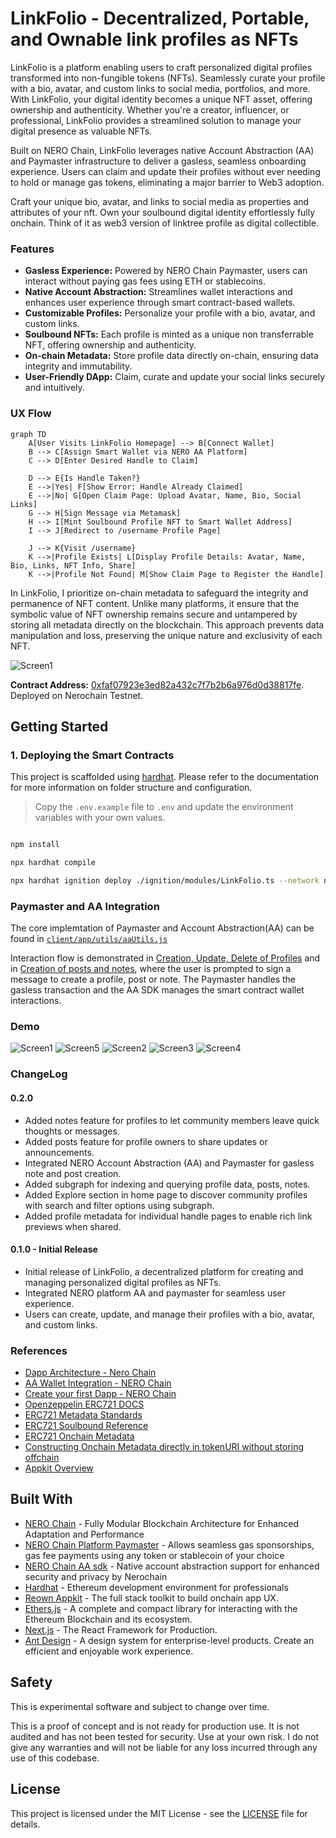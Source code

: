 # LinkFolio - Decentralized, Portable, and Ownable link profiles as NFTs

LinkFolio is a platform enabling users to craft personalized digital profiles transformed into non-fungible tokens (NFTs). Seamlessly curate your profile with a bio, avatar, and custom links to social media, portfolios, and more. With LinkFolio, your digital identity becomes a unique NFT asset, offering ownership and authenticity. Whether you're a creator, influencer, or professional, LinkFolio provides a streamlined solution to manage your digital presence as valuable NFTs.

Built on NERO Chain, LinkFolio leverages native Account Abstraction (AA) and Paymaster infrastructure to deliver a gasless, seamless onboarding experience. Users can claim and update their profiles without ever needing to hold or manage gas tokens, eliminating a major barrier to Web3 adoption.

Craft your unique bio, avatar, and links to social media as properties and attributes of your nft. Own your soulbound digital identity effortlessly fully onchain. Think of it as web3 version of linktree profile as digital collectible.

### Features

- **Gasless Experience:** Powered by NERO Chain Paymaster, users can interact without paying gas fees using ETH or stablecoins.
- **Native Account Abstraction:** Streamlines wallet interactions and enhances user experience through smart contract-based wallets.
- **Customizable Profiles:** Personalize your profile with a bio, avatar, and custom links.
- **Soulbound NFTs:** Each profile is minted as a unique non transferrable NFT, offering ownership and authenticity.
- **On-chain Metadata:** Store profile data directly on-chain, ensuring data integrity and immutability.
- **User-Friendly DApp:** Claim, curate and update your social links securely and intuitively.

### UX Flow

```mermaid
graph TD
    A[User Visits LinkFolio Homepage] --> B[Connect Wallet]
    B --> C[Assign Smart Wallet via NERO AA Platform]
    C --> D[Enter Desired Handle to Claim]

    D --> E{Is Handle Taken?}
    E -->|Yes| F[Show Error: Handle Already Claimed]
    E -->|No| G[Open Claim Page: Upload Avatar, Name, Bio, Social Links]
    G --> H[Sign Message via Metamask]
    H --> I[Mint Soulbound Profile NFT to Smart Wallet Address]
    I --> J[Redirect to /username Profile Page]

    J --> K{Visit /username}
    K -->|Profile Exists| L[Display Profile Details: Avatar, Name, Bio, Links, NFT Info, Share]
    K -->|Profile Not Found| M[Show Claim Page to Register the Handle]
```

In LinkFolio, I prioritize on-chain metadata to safeguard the integrity and permanence of NFT content. Unlike many platforms, it ensure that the symbolic value of NFT ownership remains secure and untampered by storing all metadata directly on the blockchain. This approach prevents data manipulation and loss, preserving the unique nature and exclusivity of each NFT.

![Screen1](https://github.com/user-attachments/assets/a65575d9-44bd-47df-8f95-adb19e5866e3)

**Contract Address:** [0xfaf07923e3ed82a432c7f7b2b6a976d0d38817fe](https://testnet.neroscan.io/address/0xfaf07923e3ed82a432c7f7b2b6a976d0d38817fe?tab=Transactions). Deployed on Nerochain Testnet.

## Getting Started

### 1. Deploying the Smart Contracts

This project is scaffolded using [hardhat](https://hardhat.org/docs). Please refer to the documentation for more information on folder structure and configuration.

> Copy the `.env.example` file to `.env` and update the environment variables with your own values.

```bash

npm install

npx hardhat compile

npx hardhat ignition deploy ./ignition/modules/LinkFolio.ts --network neroTestnet
```

### Paymaster and AA Integration

The core implemtation of Paymaster and Account Abstraction(AA) can be found in [`client/app/utils/aaUtils.js`](client/app/utils/aaUtils.js)

Interaction flow is demonstrated in [Creation, Update, Delete of Profiles](client/app/[handle]/page.client.jsx#L181) and in [Creation of posts and notes](client/app/components/ProfileCard.jsx#L62),
where the user is prompted to sign a message to create a profile, post or note. The Paymaster handles the gasless transaction and the AA SDK manages the smart contract wallet interactions.

### Demo

![Screen1](https://github.com/user-attachments/assets/a65575d9-44bd-47df-8f95-adb19e5866e3)
![Screen5](https://github.com/user-attachments/assets/9bea64a1-959d-4dca-b10f-61e0883e3a06)
![Screen2](https://github.com/user-attachments/assets/c4f57abc-856a-47e7-b801-3ca3b85b8894)
![Screen3](https://github.com/user-attachments/assets/ce2a3bef-bdfb-49c7-afa0-cf3bc0ed8dd3)
![Screen4](https://github.com/user-attachments/assets/7c915022-14be-4518-8db6-cc8a5f01968d)

### ChangeLog

#### 0.2.0

- Added notes feature for profiles to let community members leave quick thoughts or messages.
- Added posts feature for profile owners to share updates or announcements.
- Integrated NERO Account Abstraction (AA) and Paymaster for gasless note and post creation.
- Added subgraph for indexing and querying profile data, posts, notes.
- Added Explore section in home page to discover community profiles with search and filter options using subgraph.
- Added profile metadata for individual handle pages to enable rich link previews when shared.

#### 0.1.0 - Initial Release

- Initial release of LinkFolio, a decentralized platform for creating and managing personalized digital profiles as NFTs.
- Integrated NERO platform AA and paymaster for seamless user experience.
- Users can create, update, and manage their profiles with a bio, avatar, and custom links.

### References

- [Dapp Architecture - Nero Chain](https://docs.nerochain.io/en/getting-started/nero-dapp-architecture)
- [AA Wallet Integration - NERO Chain](https://docs.nerochain.io/en/tutorials/aa-wallet-integration)
- [Create your first Dapp - NERO Chain](https://docs.nerochain.io/en/tutorials/create-first-dapp)
- [Openzeppelin ERC721 DOCS](https://docs.openzeppelin.com/contracts/5.x/erc721)
- [ERC721 Metadata Standards](https://docs.opensea.io/docs/metadata-standards)
- [ERC721 Soulbound Reference](https://ethereum.stackexchange.com/a/161807)
- [ERC721 Onchain Metadata](https://andyhartnett.medium.com/solidity-tutorial-how-to-store-nft-metadata-and-svgs-on-the-blockchain-6df44314406b)
- [Constructing Onchain Metadata directly in tokenURI without storing offchain](https://stackoverflow.com/a/70924789)
- [Appkit Overview](https://docs.reown.com/appkit/overview)

## Built With

- [NERO Chain](https://nerochain.io/) - Fully Modular Blockchain Architecture for Enhanced Adaptation and Performance
- [NERO Chain Platform Paymaster](https://nerochain.io/paymaster) - Allows seamless gas sponsorships, gas fee payments using any token or stablecoin of your choice
- [NERO Chain AA sdk](https://docs.nerochain.io/en/developer-tools/user-op-sdk) - Native account abstraction support for enhanced security and privacy by Nerochain
- [Hardhat](https://hardhat.org/) - Ethereum development environment for professionals
- [Reown Appkit](https://reown.com/appkit) - The full stack toolkit to build onchain app UX.
- [Ethers.js](https://docs.ethers.io/v5/) - A complete and compact library for interacting with the Ethereum Blockchain and its ecosystem.
- [Next.js](https://nextjs.org/) - The React Framework for Production.
- [Ant Design](https://ant.design/) - A design system for enterprise-level products. Create an efficient and enjoyable work experience.

## Safety

This is experimental software and subject to change over time.

This is a proof of concept and is not ready for production use. It is not audited and has not been tested for security. Use at your own risk. I do not give any warranties and will not be liable for any loss incurred through any use of this codebase.

## License

This project is licensed under the MIT License - see the [LICENSE](LICENSE) file for details.

